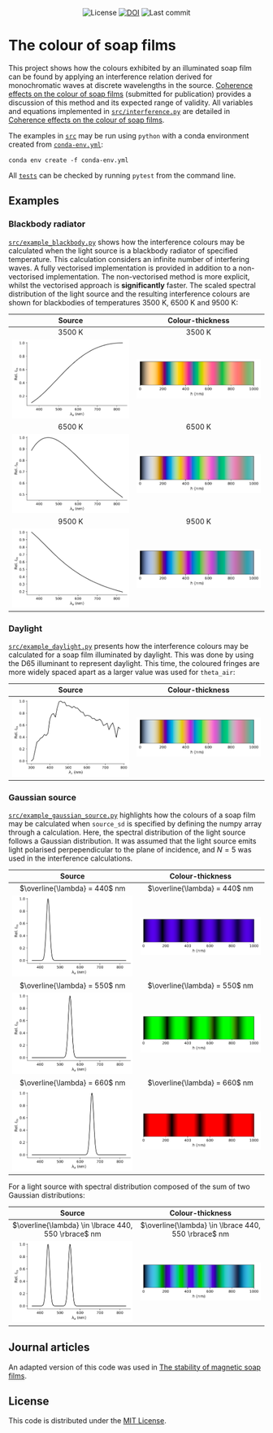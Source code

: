 <div align="center">

![License](https://img.shields.io/github/license/navlalli/colour-soap-films?color=d611d0&label=License)
[![DOI](https://zenodo.org/badge/600866116.svg)](https://zenodo.org/badge/latestdoi/600866116)
![Last commit](https://img.shields.io/github/last-commit/navlalli/colour-soap-films?label=Last%20commit)

</div>

# The colour of soap films

This project shows how the colours exhibited by an illuminated soap film can be found by applying an interference relation derived for monochromatic waves at discrete wavelengths in the source. [Coherence effects on the colour of soap films]() (submitted for publication) provides a discussion of this method and its expected range of validity. All variables and equations implemented in [`src/interference.py`](src/interference.py) are detailed in [Coherence effects on the colour of soap films]().

The examples in [`src`](src) may be run using `python` with a conda environment created from [`conda-env.yml`](conda-env.yml):
```
conda env create -f conda-env.yml
```

All [`tests`](tests) can be checked by running `pytest` from the command line.

## Examples

### Blackbody radiator
[`src/example_blackbody.py`](src/example_blackbody.py) shows how the interference colours may be calculated when the light source is a blackbody radiator of specified temperature. This calculation considers an infinite number of interfering waves. A fully vectorised implementation is provided in addition to a non-vectorised implementation. The non-vectorised method is more explicit, whilst the vectorised approach is **significantly** faster. The scaled spectral distribution of the light source and the resulting interference colours are shown for blackbodies of temperatures 3500 K, 6500 K and 9500 K:

| Source | Colour-thickness |
| :---: | :---: |
| 3500 K | 3500 K |
| ![Source for 3500 K](img/source_body3500K.svg) | ![Thickness-colour for 3500 K](img/thickness_colour_body3500K.svg) |
| 6500 K | 6500 K |
| ![Source for 6500 K](img/source_body6500K.svg) | ![Thickness-colour for 6500 K](img/thickness_colour_body6500K.svg) |
| 9500 K | 9500 K |
| ![Source for 9500 K](img/source_body9500K.svg) | ![Thickness-colour for 9500 K](img/thickness_colour_body9500K.svg) |

### Daylight 
[`src/example_daylight.py`](src/example_daylight.py) presents how the interference colours may be calculated for a soap film illuminated by daylight. This was done by using the D65 illuminant to represent daylight. This time, the coloured fringes are more widely spaced apart as a larger value was used for `theta_air`:

| Source | Colour-thickness |
| :---: | :---: |
| ![Source for daylight](img/source_daylight.svg) | ![Thickness-colour for daylight](./img/thickness_colour_daylight.svg) |

### Gaussian source 
[`src/example_gaussian_source.py`](src/example_gaussian_source.py) highlights how the colours of a soap film may be calculated when `source_sd` is specified by defining the numpy array through a calculation. Here, the spectral distribution of the light source follows a Gaussian distribution. It was assumed that the light source emits light polarised perpependicular to the plane of incidence, and $N = 5$ was used in the interference calculations.

| Source | Colour-thickness |
| :---: | :---: |
| $\overline{\lambda} = 440$ nm | $\overline{\lambda} = 440$ nm |
| ![Gaussian source with mean wavelength at 440 nm](./img/source_mean440nm0.015.svg) | ![Thickness-colour for Gaussian source with mean wavelength at 440 nm](./img/thickness_colour_mean440nm0.015.svg) |
| $\overline{\lambda} = 550$ nm | $\overline{\lambda} = 550$ nm |
| ![Gaussian source with mean wavelength at 550 nm](./img/source_mean550nm0.015.svg) | ![Thickness-colour for Gaussian source with mean wavelength at 550 nm](./img/thickness_colour_mean550nm0.015.svg) |
| $\overline{\lambda} = 660$ nm | $\overline{\lambda} = 660$ nm |
| ![Gaussian source with mean wavelength at 660 nm](./img/source_mean660nm0.015.svg) | ![Thickness-colour for Gaussian source with mean wavelength at 660 nm](./img/thickness_colour_mean660nm0.015.svg) |

For a light source with spectral distribution composed of the sum of two Gaussian distributions:

| Source | Colour-thickness |
| :---: | :---: |
| $\overline{\lambda} \in \lbrace 440, 550 \rbrace$ nm | $\overline{\lambda} \in \lbrace 440, 550 \rbrace$ nm |
| ![Sourced comprised of the sum of two Gaussians, centred at 440 and 550 nm](./img/source_double_gaussian_440_550nm.svg) | ![Sourced comprised of the sum of two Gaussians, centred at 440 and 550 nm](./img/thickness_colour_double_gaussian_440_550nm.svg) |

## Journal articles
An adapted version of this code was used in [The stability of magnetic soap films](https://doi.org/10.1063/5.0146164).

## License

This code is distributed under the [MIT License](LICENSE).
